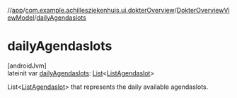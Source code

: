 //[app](../../../index.md)/[com.example.achillesziekenhuis.ui.dokterOverview](../index.md)/[DokterOverviewViewModel](index.md)/[dailyAgendaslots](daily-agendaslots.md)

# dailyAgendaslots

[androidJvm]\
lateinit var [dailyAgendaslots](daily-agendaslots.md): [List](https://kotlinlang.org/api/latest/jvm/stdlib/kotlin.collections/-list/index.html)&lt;[ListAgendaslot](../../com.example.achillesziekenhuis.model/-list-agendaslot/index.md)&gt;

List<[ListAgendaslot](../../com.example.achillesziekenhuis.model/-list-agendaslot/index.md)> that represents the daily available agendaslots.
